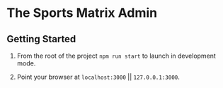 # The Sports Matrix Admin

## Getting Started

1) From the root of the project `npm run start` to launch in development mode.

2) Point your browser at `localhost:3000` || `127.0.0.1:3000`.
